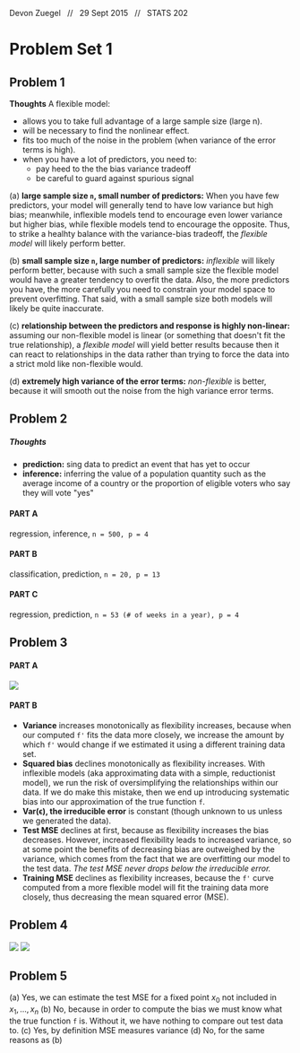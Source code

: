Devon Zuegel &nbsp; // &nbsp; 29 Sept 2015 &nbsp; // &nbsp; STATS 202

# Problem Set 1 #

## Problem 1 ##

**Thoughts**
A flexible model:

- allows you to take full advantage of a large sample size (large n).
- will be necessary to find the nonlinear effect.
- fits too much of the noise in the problem (when variance of the error terms is high).
- when you have a lot of predictors, you need to:
    + pay heed to the the bias variance tradeoff
    + be careful to guard against spurious signal

(a) **large sample size `n`, small number of predictors:** When you have few predictors, your model will generally tend to have low variance but high bias; meanwhile, inflexible models tend to encourage even lower variance but higher bias, while flexible models tend to encourage the opposite. Thus, to strike a healhty balance with the variance-bias tradeoff, the *flexible model* will likely perform better.

(b) **small sample size `n`, large number of predictors:** *inflexible* will likely perform better, because with such a small sample size the flexible model would have a greater tendency to overfit the data. Also, the more predictors you have, the more carefully you need to constrain your model space to prevent overfitting. That said, with a small sample size both models will likely be quite inaccurate.

(c) **relationship between the predictors and response is highly non-linear:** assuming our non-flexible model is linear (or something that doesn't fit the true relationship), a *flexible model* will yield better results because then it can react to relationships in the data rather than trying to force the data into a strict mold like non-flexible would.

(d) **extremely high variance of the error terms:** *non-flexible* is better, because it will smooth out the noise from the high variance error terms.

## Problem 2 ##
##### Thoughts #####
- **prediction:** sing data to predict an event that has yet to occur
- **inference:** inferring the value of a population quantity such as the average income of a country or the proportion of eligible voters who say they will vote "yes"

#### PART A ####
regression, inference, `n = 500, p = 4`

#### PART B ####
classification, prediction, `n = 20, p = 13`

#### PART C ####
regression, prediction, `n = 53 (# of weeks in a year), p = 4`

## Problem 3 ##
#### PART A ####
![](/Users/devonzuegel/Github/stanford_classes/stats202/hw1/images/3a.png)

#### PART B ####
- **Variance** increases monotonically as flexibility increases, because when our computed `f'` fits the data more closely, we increase the amount by which `f'` would change if we estimated it using a different training data set.
- **Squared bias** declines monotonically as flexibility increases. With inflexible models (aka approximating data with a simple, reductionist model), we run the risk of oversimplifying the relationships within our data. If we do make this mistake, then we end up introducing systematic bias into our approximation of the true function `f`.
- **Var(ϵ), the irreducible error** is constant (though unknown to us unless we generated the data).
- **Test MSE** declines at first, because as flexibility increases the bias decreases. However, increased flexibility leads to increased variance, so at some point the benefits of decreasing bias are outweighed by the variance, which comes from the fact that we are overfitting our model to the test data. *The test MSE never drops below the irreducible error.*
- **Training MSE** declines as flexibility increases, because the `f'` curve computed from a more flexible model will fit the training data more closely, thus decreasing the mean squared error (MSE).

## Problem 4 ##
![](/Users/devonzuegel/Github/stanford_classes/stats202/hw1/images/4a.png)
![](/Users/devonzuegel/Github/stanford_classes/stats202/hw1/images/4bc.jpg)

## Problem 5 ##

(a) Yes, we can estimate the test MSE for a fixed point $x_0$ not included in $x_1,...,x_n$
(b) No, because in order to compute the bias we must know what the true function `f` is. Without it, we have nothing to compare out test data to.
(c) Yes, by definition MSE measures variance
(d) No, for the same reasons as (b)
